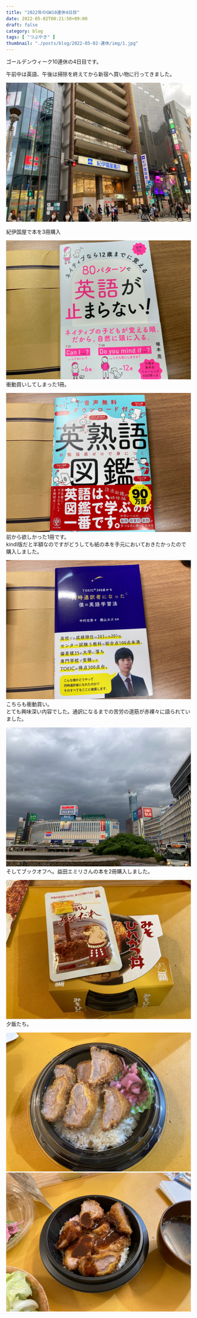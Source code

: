 ```yaml
---
title: "2022年のGW10連休4日目"
date: 2022-05-02T00:21:50+09:00
draft: false
category: blog
tags: [ "つぶやき" ]
thumbnail: "./posts/blog/2022-05-02-連休/img/1.jpg"
---
```

ゴールデンウィーク10連休の4日目です。  
<!--more-->

午前中は英語、午後は掃除を終えてから新宿へ買い物に行ってきました。  

![](./img/1.jpg)

紀伊国屋で本を3冊購入  

![](./img/3.jpg)
衝動買いしてしまった1冊。  

![](./img/4.jpg)
前から欲しかった1冊です。  
kindl版だと半額なのですがどうしても紙の本を手元においておきたかったので購入しました。  

![](./img/5.jpg)
こちらも衝動買い。  
とても興味深い内容でした。通訳になるまでの苦労の道筋が赤裸々に語られていました。  

![](./img/2.jpg)
そしてブックオフへ。益田エミリさんの本を2冊購入しました。  

![](./img/6.jpg)
夕飯たち。  

![](./img/7.jpg)
![](./img/8.jpg)


